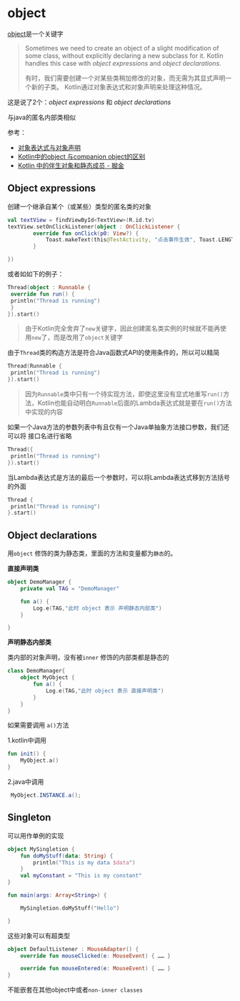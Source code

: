 # object

[object](https://www.kotlincn.net/docs/reference/object-declarations.html)是一个关键字

> Sometimes we need to create an object of a slight modification of some class, without explicitly declaring a new subclass for it. Kotlin handles this case with *object expressions* and *object declarations*.
> 
> 有时，我们需要创建一个对某些类稍加修改的对象，而无需为其显式声明一个新的子类。 Kotlin通过对象表达式和对象声明来处理这种情况。

这是说了2个：*object expressions* 和 *object declarations*

与java的匿名内部类相似

参考：

+ [对象表达式与对象声明](https://www.kotlincn.net/docs/reference/object-declarations.html)
+ [Kotlin中的object 与companion object的区别](https://www.jianshu.com/p/14db81e1576a)
+ [Kotlin 中的伴生对象和静态成员 - 掘金](https://juejin.cn/post/6844903617934147597)

## Object expressions

创建一个继承自某个（或某些）类型的匿名类的对象

```kotlin
val textView = findViewById<TextView>(R.id.tv)
textView.setOnClickListener(object : OnClickListener {
        override fun onClick(p0: View?) {
            Toast.makeText(this@TestActivity, "点击事件生效", Toast.LENGTH_LONG)
        }

})
```

或者如如下的例子：

```kotlin
Thread(object : Runnable {
 override fun run() {
 println("Thread is running")
 }
}).start()
```

> 由于Kotlin完全舍弃了`new`关键字，因此创建匿名类实例的时候就不能再使用`new`了，而是改用了`object`关键字

由于`Thread`类的构造方法是符合Java函数式API的使用条件的，所以可以精简

```kotlin
Thread(Runnable {
 println("Thread is running")
}).start()
```

> 因为`Runnable`类中只有一个待实现方法，即使这里没有显式地重写`run()`方法，Kotlin也能自动明白`Runnable`后面的Lambda表达式就是要在`run()`方法中实现的内容

如果一个Java方法的参数列表中有且仅有一个Java单抽象方法接口参数，我们还可以将 接口名进行省略

```kotlin
Thread({
 println("Thread is running")
}).start()
```

当Lambda表达式是方法的最后一个参数时，可以将Lambda表达式移到方法括号的外面

```kotlin
Thread {
 println("Thread is running")
}.start()
```



## Object declarations

用`object` 修饰的类为静态类，里面的方法和变量都为`静态`的。

**直接声明类**

```kotlin
object DemoManager {
    private val TAG = "DemoManager"

    fun a() {
        Log.e(TAG,"此时 object 表示 声明静态内部类")
    }

}
```

**声明静态内部类**

类内部的对象声明，没有被`inner` 修饰的内部类都是静态的

```kotlin
class DemoManager{
    object MyObject {
        fun a() {
            Log.e(TAG,"此时 object 表示 直接声明类")
        }
    }
}
```

如果需要调用 `a()`方法

1.kotlin中调用

```kotlin
fun init() {
    MyObject.a()
}
```

2.java中调用

```java
 MyObject.INSTANCE.a();
```

## Singleton

可以用作单例的实现

```kotlin
object MySingletion {
    fun doMyStuff(data: String) {
        println("This is my data $data")
    }
    val myConstant = "This is my constant"
}

fun main(args: Array<String>) {

    MySingletion.doMyStuff("Hello")

}
```

这些对象可以有超类型

```kotlin
object DefaultListener : MouseAdapter() {
    override fun mouseClicked(e: MouseEvent) { …… }

    override fun mouseEntered(e: MouseEvent) { …… }
}
```

不能嵌套在其他object中或者`non-inner classes`



























